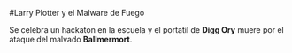 #Larry Plotter y el Malware de Fuego

Se celebra un hackaton en la escuela y el portatil de **Digg Ory**
muere por el ataque del malvado **Ballmermort**.
